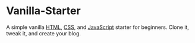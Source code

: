 # Vanilla-Starter
A simple vanilla [HTML](https://developer.mozilla.org/en-US/docs/Web/HTML), [CSS](https://developer.mozilla.org/en-US/docs/Web/CSS), and [JavaScript](https://developer.mozilla.org/en-US/docs/Web/JavaScript) starter for beginners. Clone it, tweak it, and create your blog.
